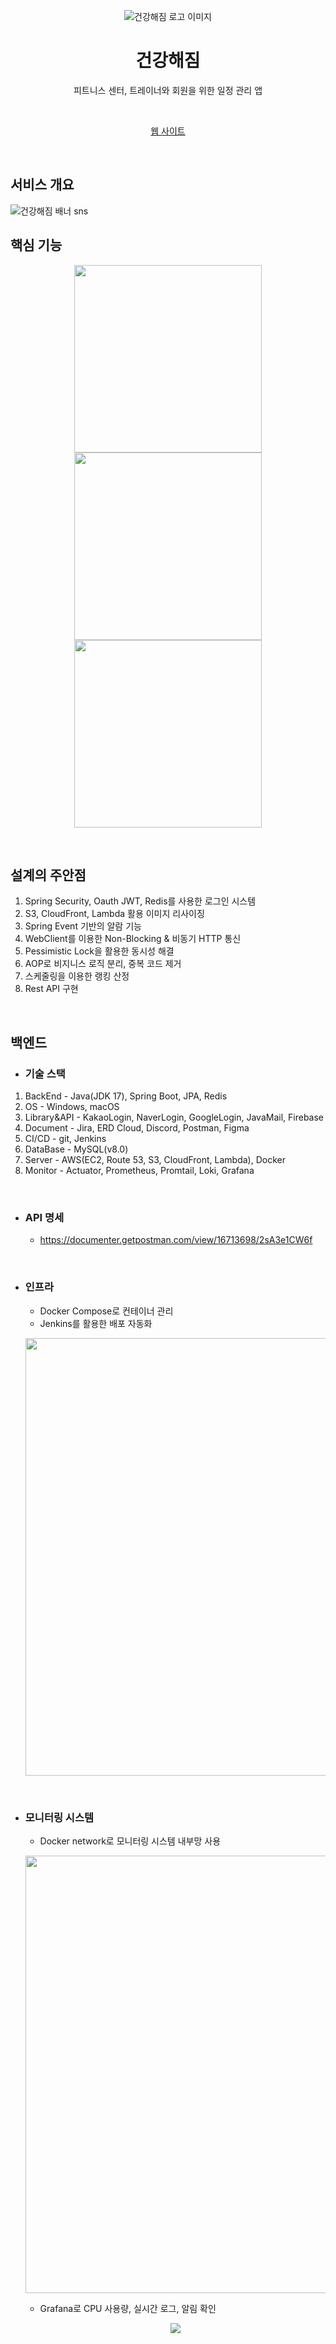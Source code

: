 <p align="center">
    <img src="https://github.com/to-be-healthy/FrontEnd/assets/102174146/f0629a08-f862-4b67-bf93-d52df57acb79" alt="건강해짐 로고 이미지" >
    <br />
    <h1 align="center">건강해짐</h1>
    <p align="center">피트니스 센터, 트레이너와 회원을 위한 일정 관리 앱</p>
    <br />
    <p align="center">
      <a href="https://www.to-be-healthy.site/">웹 사이트</a>
<!--       .
      <a href="#">App</a> -->
    </p align="center">
</p>

<br />

## 서비스 개요

![건강해짐 배너 sns](https://github.com/to-be-healthy/FrontEnd/assets/102174146/d1682aea-4a3e-4c3e-84fc-9c55b3626547)


## 핵심 기능

<p align="center">
    <img src="https://github.com/to-be-healthy/FrontEnd/assets/102174146/96784978-d903-47bf-832d-8433da311ae8" width="300">
    <img src="https://github.com/to-be-healthy/FrontEnd/assets/102174146/05e70f40-4c75-4349-bfaa-fedc69cbc923" width="300">
    <img src="https://github.com/ChaeRin-Im/to-be-healthy/assets/72774476/13d25e34-2c91-437f-9020-1e33a63ad4a4" width="300">
</p>

<br />

## 설계의 주안점

1. Spring Security, Oauth JWT, Redis를 사용한 로그인 시스템
2. S3, CloudFront, Lambda 활용 이미지 리사이징
3. Spring Event 기반의 알람 기능
4. WebClient를 이용한 Non-Blocking & 비동기 HTTP 통신
5. Pessimistic Lock을 활용한 동시성 해결
6. AOP로 비지니스 로직 분리, 중복 코드 제거
7. 스케줄링을 이용한 랭킹 산정
8. Rest API 구현

<br />

## 백엔드

- ### 기술 스택
1. BackEnd - Java(JDK 17), Spring Boot, JPA, Redis
2. OS - Windows, macOS
3. Library&API - KakaoLogin, NaverLogin, GoogleLogin, JavaMail, Firebase
4. Document - Jira, ERD Cloud, Discord, Postman, Figma
5. CI/CD - git, Jenkins
6. DataBase - MySQL(v8.0)
7. Server - AWS(EC2, Route 53, S3, CloudFront, Lambda), Docker
8. Monitor - Actuator, Prometheus, Promtail, Loki, Grafana

<br />

- ### API 명세
    - https://documenter.getpostman.com/view/16713698/2sA3e1CW6f

<br />

- ### 인프라

    - Docker Compose로 컨테이너 관리
    - Jenkins를 활용한 배포 자동화
    <p align="center"><img src="https://github.com/ChaeRin-Im/to-be-healthy/assets/72774476/4bdcc0f6-6ca3-4408-8f79-68fe2380ba11" width="700"></p>


<br />

- ### 모니터링 시스템

    - Docker network로 모니터링 시스템 내부망 사용
    <p align="center"><img src="https://github.com/ChaeRin-Im/to-be-healthy/assets/72774476/4e45db47-6a76-41ea-a6b7-e0fa0add1480" width="700"></p>

    - Grafana로 CPU 사용량, 실시간 로그, 알림 확인
    <p align="center"><img src="https://github.com/ChaeRin-Im/to-be-healthy/assets/72774476/caac93a3-0fcd-4104-b76e-ab1ddc19a37e"></p>

